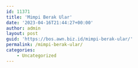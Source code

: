 ```yaml
---
id: 11371
title: 'Mimpi Berak Ular'
date: '2023-04-16T21:44:27+00:00'
author: admin
layout: post
guid: 'https://bos.awn.biz.id/mimpi-berak-ular/'
permalink: /mimpi-berak-ular/
categories:
    - Uncategorized
---
```


